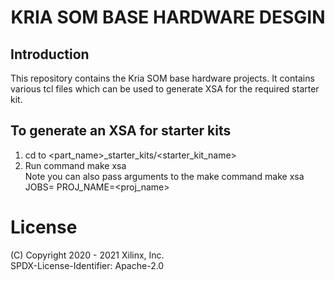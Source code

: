 <h1 align="center">KRIA SOM BASE HARDWARE DESGIN</h1>

## Introduction
This repository contains the Kria SOM base hardware projects. It contains various tcl files which can be used to generate XSA for the required starter kit.


## To generate an XSA for starter kits
1. cd to <part_name>_starter_kits/<starter_kit_name>
2. Run command 
	make xsa  
   Note you can also pass arguments to the make command
	make xsa JOBS=<num> PROJ_NAME=<proj_name>

# License

(C) Copyright 2020 - 2021 Xilinx, Inc.\
SPDX-License-Identifier: Apache-2.0
